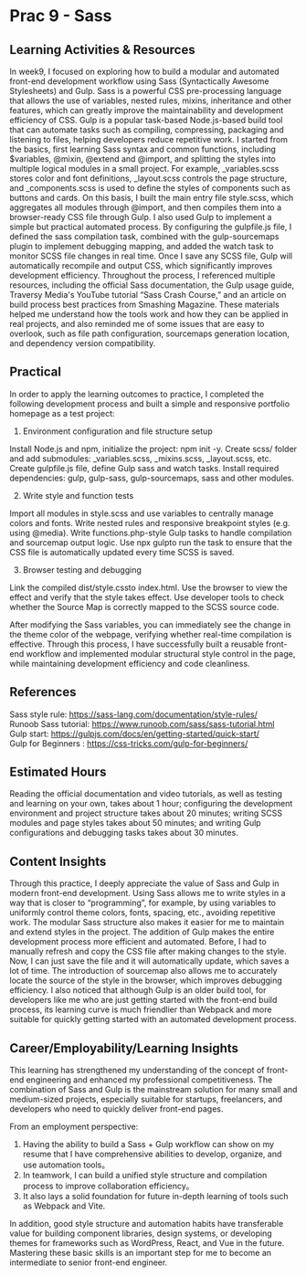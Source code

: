 # Prac 9 - Sass

## Learning Activities & Resources

In week9, I focused on exploring how to build a modular and automated front-end development workflow using Sass (Syntactically Awesome Stylesheets) and Gulp. Sass is a powerful CSS pre-processing language that allows the use of variables, nested rules, mixins, inheritance and other features, which can greatly improve the maintainability and development efficiency of CSS. Gulp is a popular task-based Node.js-based build tool that can automate tasks such as compiling, compressing, packaging and listening to files, helping developers reduce repetitive work.
I started from the basics, first learning Sass syntax and common functions, including $variables, @mixin, @extend and @import, and splitting the styles into multiple logical modules in a small project. For example, _variables.scss stores color and font definitions, _layout.scss controls the page structure, and _components.scss is used to define the styles of components such as buttons and cards. On this basis, I built the main entry file style.scss, which aggregates all modules through @import, and then compiles them into a browser-ready CSS file through Gulp.
I also used Gulp to implement a simple but practical automated process. By configuring the gulpfile.js file, I defined the sass compilation task, combined with the gulp-sourcemaps plugin to implement debugging mapping, and added the watch task to monitor SCSS file changes in real time. Once I save any SCSS file, Gulp will automatically recompile and output CSS, which significantly improves development efficiency.
Throughout the process, I referenced multiple resources, including the official Sass documentation, the Gulp usage guide, Traversy Media's YouTube tutorial “Sass Crash Course,” and an article on build process best practices from Smashing Magazine. These materials helped me understand how the tools work and how they can be applied in real projects, and also reminded me of some issues that are easy to overlook, such as file path configuration, sourcemaps generation location, and dependency version compatibility.

## Practical

In order to apply the learning outcomes to practice, I completed the following development process and built a simple and responsive portfolio homepage as a test project:

1. Environment configuration and file structure setup

  Install Node.js and npm, initialize the project: npm init -y.
  Create scss/ folder and add submodules: _variables.scss, _mixins.scss, _layout.scss, etc.
  Create gulpfile.js file, define Gulp sass and watch tasks.
  Install required dependencies: gulp, gulp-sass, gulp-sourcemaps, sass and other modules.
  
2. Write style and function tests

Import all modules in style.scss and use variables to centrally manage colors and fonts.
Write nested rules and responsive breakpoint styles (e.g. using @media).
Write functions.php-style Gulp tasks to handle compilation and sourcemap output logic.
Use npx gulpto run the task to ensure that the CSS file is automatically updated every time SCSS is saved.

3. Browser testing and debugging

Link the compiled dist/style.cssto index.html.
Use the browser to view the effect and verify that the style takes effect.
Use developer tools to check whether the Source Map is correctly mapped to the SCSS source code.

After modifying the Sass variables, you can immediately see the change in the theme color of the webpage, verifying whether real-time compilation is effective. Through this process, I have successfully built a reusable front-end workflow and implemented modular structural style control in the page, while maintaining development efficiency and code cleanliness.

## References

Sass style rule: https://sass-lang.com/documentation/style-rules/    
Runoob Sass tutorial: https://www.runoob.com/sass/sass-tutorial.html      
Gulp start: https://gulpjs.com/docs/en/getting-started/quick-start/       
Gulp for Beginners : https://css-tricks.com/gulp-for-beginners/      

## Estimated Hours

Reading the official documentation and video tutorials, as well as testing and learning on your own, takes about 1 hour; configuring the development environment and project structure takes about 20 minutes; writing SCSS modules and page styles takes about 50 minutes; and writing Gulp configurations and debugging tasks takes about 30 minutes.

## Content Insights

Through this practice, I deeply appreciate the value of Sass and Gulp in modern front-end development. Using Sass allows me to write styles in a way that is closer to “programming”, for example, by using variables to uniformly control theme colors, fonts, spacing, etc., avoiding repetitive work. The modular Sass structure also makes it easier for me to maintain and extend styles in the project.
The addition of Gulp makes the entire development process more efficient and automated. Before, I had to manually refresh and copy the CSS file after making changes to the style. Now, I can just save the file and it will automatically update, which saves a lot of time. The introduction of sourcemap also allows me to accurately locate the source of the style in the browser, which improves debugging efficiency.
I also noticed that although Gulp is an older build tool, for developers like me who are just getting started with the front-end build process, its learning curve is much friendlier than Webpack and more suitable for quickly getting started with an automated development process.

## Career/Employability/Learning Insights

This learning has strengthened my understanding of the concept of front-end engineering and enhanced my professional competitiveness. The combination of Sass and Gulp is the mainstream solution for many small and medium-sized projects, especially suitable for startups, freelancers, and developers who need to quickly deliver front-end pages.

From an employment perspective:

1. Having the ability to build a Sass + Gulp workflow can show on my resume that I have comprehensive abilities to develop, organize, and use automation tools。
2. In teamwork, I can build a unified style structure and compilation process to improve collaboration efficiency。
3. It also lays a solid foundation for future in-depth learning of tools such as Webpack and Vite.

In addition, good style structure and automation habits have transferable value for building component libraries, design systems, or developing themes for frameworks such as WordPress, React, and Vue in the future. Mastering these basic skills is an important step for me to become an intermediate to senior front-end engineer.
